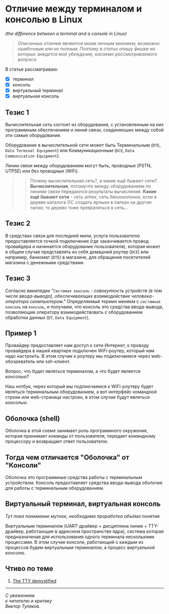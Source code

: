 # Отличие между терминалом и консолью в Linux
_(the difference between a terminal and a console in Linux)_

> _Описанные отличия являются моим личным мнением, возможно ошибочным или не полным. Поэтому в статье опишу фишки на которых зиждется моё убеждение, касаемо рассматриваемого вопроса._

В статье рассматриваю:
- [x] терминал
- [x] консоль
- [x] виртуальный терминал
- [x] виртуальная консоль

## Тезис 1
Вычислительная сеть состоит из оборудования, с установленным на них программным обеспечением и линий связи, соединяюших между собой эти самые оборудования.

Оборудование в вычислительной сети может быть Терминальным (`DTE`, `Data Terminal Equipment`) или Коммуникационным (`DCE`, `Data Communication Equipment`).

Линии связи между оборудованием могут быть, проводные (PSTN, UTP5E) или без проводные (WiFi).

>> Почему вычислительная сеть?, и какие ещё бывают сети?. **Вычислительная**, потомучто между оборудованием по линиям связи передаются результаты вычисления. **Какие ещё бывают сети** - сеть аптек, сеть бензоколонок, если в дереве каталога ОС создать ярлыки в папках на другие папки, то дерево тоже превратиться в сеть... 

## Тезис 2
В средствах связи для последней мили, услуга пользователю предоставляется точкой подключения (где заканчивается провод провайдера и начинается оборудование пользователя), которая может в общем случае представлять из себя домашний роутер (`DCE`) или например, банкомат (`DTE`) в магазине, для обращения посетителей магазина с денежными средствами.

## Тезис 3
Согласно википедии _"`Системая консоль` - совокупность устройств (в том числе ввода-вывода), обеспечивающих взаимодействие человека-оператора скомпьютером."_ Определяемый термин меняем с `системная консоль` на `консоль`, и получаем, что консоль это средства ввода-вывода, позволяющие оператору взаимодействовать с оборудованием обработки данных (`DT`, `Data Equipment`).

## Пример 1
Провайдер предоставляет нам доступ к сети Интернет, к проводу провайдера в нашей квартире подключен WiFi-роутер, который нам надо настроить. В этом случае к роутеру мы подключаемся через web-обозреватель или ssh-клиент.

Вопрос, что будет являться терминалом, а что будет является консолью?

Наш нотбук, через который мы подлкючаемся к WiFi-роутеру будет являться терминальным оборудованием, а вот интерфейс командной строки или web-страница настроек, в этом случае будут являться консолью.

## Оболочка (shell)
Оболочка в этой схеме занимает роль программного окружения, которая принимает команды от пользователя, передает командному процессору и возвращает ответ пользователю.

## Тогда чем отличается "Оболочка" от "Консоли"
Оболочка это программные средства работы с терминальным устройством.
Консоль предоставляет средства ввода-вывода оболочке для работы с терминальным оборудованием.

## Виртуальный терминал, виртуальная консоль
_Тут пока понимание мутное, необходима проработка объёма понятия._

Виртуальным терминалом (UART-драйвер + дисциплина линии + TTY-драйвер, работающие в адресном пространстве ядра), система которая предназначеная для использования одного терминала несколькими процессами. В этом случае консоли, работающий с каждым из процессов будем виртуальным терминалом, а процесс виртуальной консолю.

## Чтиво по теме
1. [The TTY demystified](https://www.linusakesson.net/programming/tty/)

---

_С уважением\
к читателю и критику\
Виктор Туляков._